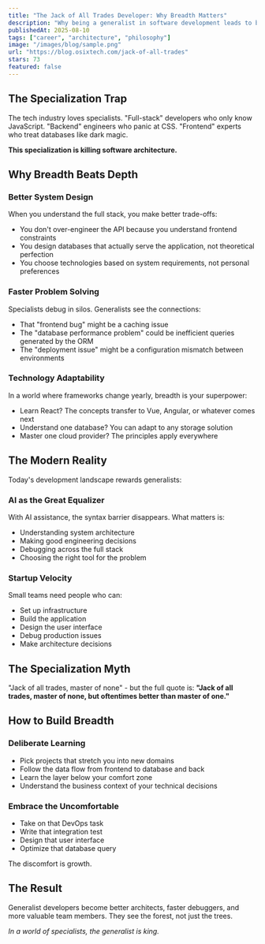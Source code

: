 ```yaml
---
title: "The Jack of All Trades Developer: Why Breadth Matters"
description: "Why being a generalist in software development leads to better architecture decisions than deep specialization."
publishedAt: 2025-08-10
tags: ["career", "architecture", "philosophy"]
image: "/images/blog/sample.png"
url: "https://blog.osixtech.com/jack-of-all-trades"
stars: 73
featured: false
---
```


## The Specialization Trap

The tech industry loves specialists. "Full-stack" developers who only know JavaScript. "Backend" engineers who panic at CSS. "Frontend" experts who treat databases like dark magic.

**This specialization is killing software architecture.**

## Why Breadth Beats Depth

### Better System Design
When you understand the full stack, you make better trade-offs:
- You don't over-engineer the API because you understand frontend constraints
- You design databases that actually serve the application, not theoretical perfection
- You choose technologies based on system requirements, not personal preferences

### Faster Problem Solving
Specialists debug in silos. Generalists see the connections:
- That "frontend bug" might be a caching issue
- The "database performance problem" could be inefficient queries generated by the ORM
- The "deployment issue" might be a configuration mismatch between environments

### Technology Adaptability
In a world where frameworks change yearly, breadth is your superpower:
- Learn React? The concepts transfer to Vue, Angular, or whatever comes next
- Understand one database? You can adapt to any storage solution
- Master one cloud provider? The principles apply everywhere

## The Modern Reality

Today's development landscape rewards generalists:

### AI as the Great Equalizer
With AI assistance, the syntax barrier disappears. What matters is:
- Understanding system architecture
- Making good engineering decisions
- Debugging across the full stack
- Choosing the right tool for the problem

### Startup Velocity
Small teams need people who can:
- Set up infrastructure
- Build the application
- Design the user interface
- Debug production issues
- Make architecture decisions

## The Specialization Myth

"Jack of all trades, master of none" - but the full quote is:
**"Jack of all trades, master of none, but oftentimes better than master of one."**

## How to Build Breadth

### Deliberate Learning
- Pick projects that stretch you into new domains
- Follow the data flow from frontend to database and back
- Learn the layer below your comfort zone
- Understand the business context of your technical decisions

### Embrace the Uncomfortable
- Take on that DevOps task
- Write that integration test
- Design that user interface
- Optimize that database query

The discomfort is growth.

## The Result

Generalist developers become better architects, faster debuggers, and more valuable team members. They see the forest, not just the trees.

*In a world of specialists, the generalist is king.*